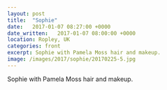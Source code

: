 ```yaml
---
layout: post
title:  "Sophie"
date:   2017-01-07 08:27:00 +0000
date_written:   2017-01-07 08:00:00 +0000
location: Ropley, UK
categories: front
excerpt: Sophie with Pamela Moss hair and makeup.
image: /images/2017/sophie/20170225-5.jpg
---
```

Sophie with Pamela Moss hair and makeup.
